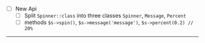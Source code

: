 
- [ ] New Api   
    - [ ] Split `Spinner::class` into three classes `Spinner`, `Message`, `Percent`
    - [ ] methods `$s->spin()`, `$s->message('message')`, `$s->percent(0.2) // 20%`  
 
---

